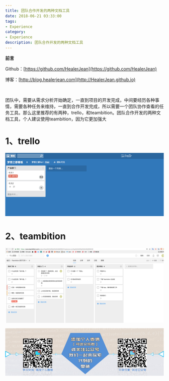 ```yaml
---
title: 团队合作开发的两种文档工具
date: 2018-06-21 03:33:00
tags: 
- Experience
category: 
- Experience
description: 团队合作开发的两种文档工具
---
```

**前言**     

 Github：[https://github.com/HealerJean](https://github.com/HealerJean)         

 博客：[http://blog.healerjean.com](http://HealerJean.github.io)             

​         

团队中，需要从需求分析开始确定，一直到项目的开发完成，中间要经历各种事情，需要各种任务来维持，一直到合作开发完成，所以需要一个团队协作查看的任务工具。那么这里推荐的有两种，trello，和teambition。团队合作开发的两种文档工具，个人建议使用teambition，因为它更加强大   



# 1、trello


![WX20180308-113317@2x](https://raw.githubusercontent.com/HealerJean/HealerJean.github.io/master/blogImages/WX20180308-113317@2x.png)




# 2、teambition



![WX20180308-114010@2x](https://raw.githubusercontent.com/HealerJean/HealerJean.github.io/master/blogImages/WX20180308-114010@2x.png)







![ContactAuthor](https://raw.githubusercontent.com/HealerJean/HealerJean.github.io/master/assets/img/artical_bottom.jpg)




<!-- Gitalk 评论 start  -->

<link rel="stylesheet" href="https://unpkg.com/gitalk/dist/gitalk.css">
<script src="https://unpkg.com/gitalk@latest/dist/gitalk.min.js"></script> 
<div id="gitalk-container"></div>    
 <script type="text/javascript">
    var gitalk = new Gitalk({
		clientID: `1d164cd85549874d0e3a`,
		clientSecret: `527c3d223d1e6608953e835b547061037d140355`,
		repo: `HealerJean.github.io`,
		owner: 'HealerJean',
		admin: ['HealerJean'],
		id: '63Yo3U11eM5AT9FN',
    });
    gitalk.render('gitalk-container');
</script> 

<!-- Gitalk end -->




